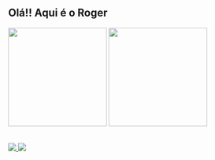 <h2><strong>Olá!! Aqui é o Roger</strong></h2>

<div style="inline_block">
    <picture>
      <source 
        srcset="https://github-readme-stats.vercel.app/api?username=RogerSGomes&show_icons=true&theme=dracula"
        media="(prefers-color-scheme: dark)"
      />
      <source
        srcset="https://github-readme-stats.vercel.app/api?username=RogerSGomes&show_icons=true"
        media="(prefers-color-scheme: light), (prefers-color-scheme: no-preference)"
      />
      <img align="center" height="200em" src="https://github-readme-stats.vercel.app/api?username=RogerSGomes&show_icons=true" />
    </picture>
    <picture>
      <source 
        srcset="https://github-readme-stats.vercel.app/api/top-langs/?username=RogerSGomes&theme=dracula"
        media="(prefers-color-scheme: dark)"
      />
      <source
        srcset="https://github-readme-stats.vercel.app/api?username=anuraghazra&show_icons=true"
        media="(prefers-color-scheme: light), (prefers-color-scheme: no-preference)"
      />
      <img align="center" height="200em" src="https://github-readme-stats.vercel.app/api/top-langs/?username=RogerSGomes" />
    </picture>
</div>

<div style="inline_block">
  <br>
  <br>
  <a href="https://github.com/RogerSGomes/E-CommerceGames">
    <img src="https://github-readme-stats.vercel.app/api/pin/?username=RogerSGomes&repo=E-CommerceGames" />
  </a>
  <a href="https://github.com/RogerSGomes/E-CommerceGames-React">
    <img src="https://github-readme-stats.vercel.app/api/pin/?username=RogerSGomes&repo=E-CommerceGames-React" />
  </a>
</div>
